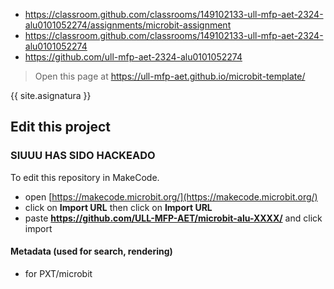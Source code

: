 - https://classroom.github.com/classrooms/149102133-ull-mfp-aet-2324-alu0101052274/assignments/microbit-assignment
- https://classroom.github.com/classrooms/149102133-ull-mfp-aet-2324-alu0101052274
- https://github.com/ull-mfp-aet-2324-alu0101052274

> Open this page at <https://ull-mfp-aet.github.io/microbit-template/>

{{ site.asignatura }}

## Edit this project
### SIUUU HAS SIDO HACKEADO

To edit this repository in MakeCode.

* open [https://makecode.microbit.org/](https://makecode.microbit.org/)
* click on **Import URL** then click on **Import URL**
* paste **https://github.com/ULL-MFP-AET/microbit-alu-XXXX/** and click import

#### Metadata (used for search, rendering)

* for PXT/microbit


<script src="https://makecode.com/gh-pages-embed.js">
</script>
<script>makeCodeRender("{{ site.makecode.home_url }}", "{{ site.github.owner_name }}/{{ site.github.repository_name }}");
</script>

